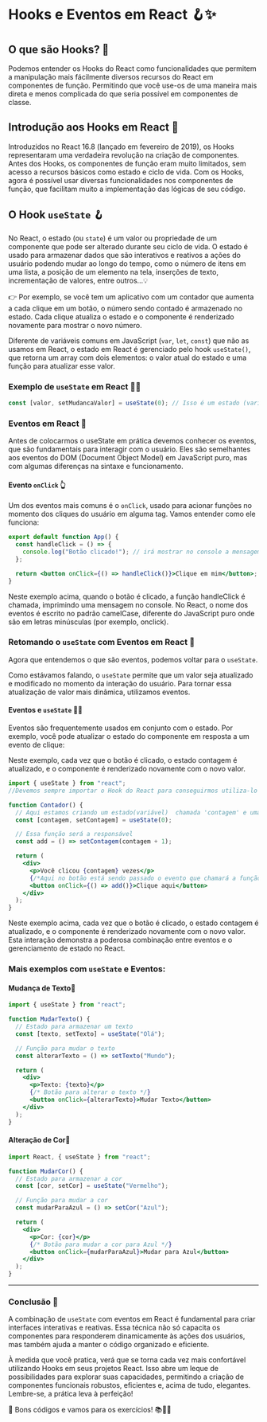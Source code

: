 # Hooks e Eventos em React 🪝✨

## O que são Hooks? 🤔

Podemos entender os Hooks do React como funcionalidades que permitem a manipulação mais fácilmente diversos recursos do React em componentes de função. Permitindo que você use-os de uma maneira mais direta e menos complicada do que seria possível em componentes de classe.

## Introdução aos Hooks em React 🚀

Introduzidos no React 16.8 (lançado em fevereiro de 2019), os Hooks representaram uma verdadeira revolução na criação de componentes. Antes dos Hooks, os componentes de função eram muito limitados, sem acesso a recursos básicos como estado e ciclo de vida. Com os Hooks, agora é possível usar diversas funcionalidades nos componentes de função, que facilitam muito a implementação das lógicas de seu código.

## O Hook `useState` 🪝

No React, o estado (ou `state`) é um valor ou propriedade de um componente que pode ser alterado durante seu ciclo de vida. O estado é usado para armazenar dados que são interativos e reativos a ações do usuário podendo mudar ao longo do tempo, como o número de itens em uma lista, a posição de um elemento na tela, inserções de texto, incrementação de valores, entre outros...💡

👉 Por exemplo, se você tem um aplicativo com um contador que aumenta a cada clique em um botão, o número sendo contado é armazenado no estado. Cada clique atualiza o estado e o componente é renderizado novamente para mostrar o novo número.

Diferente de variáveis comuns em JavaScript (`var`, `let`, `const`) que não as usamos em React, o estado em React é gerenciado pelo hook `useState()`, que retorna um array com dois elementos: o valor atual do estado e uma função para atualizar esse valor.

### Exemplo de `useState` em React 👨‍💻

```jsx
const [valor, setMudancaValor] = useState(0); // Isso é um estado (variável) em React
```

### Eventos em React 🎉

Antes de colocarmos o useState em prática devemos conhecer os eventos, que são fundamentais para interagir com o usuário. Eles são semelhantes aos eventos do DOM (Document Object Model) em JavaScript puro, mas com algumas diferenças na sintaxe e funcionamento.

#### Evento `onClick` 👆

Um dos eventos mais comuns é o `onClick`, usado para acionar funções no momento dos cliques do usuário em alguma tag. Vamos entender como ele funciona:

```jsx
export default function App() {
  const handleClick = () => {
    console.log("Botão clicado!"); // irá mostrar no console a mensagem: 'Botão clicado'
  };

  return <button onClick={() => handleClick()}>Clique em mim</button>;
}
```

Neste exemplo acima, quando o botão é clicado, a função handleClick é chamada, imprimindo uma mensagem no console. No React, o nome dos eventos é escrito no padrão camelCase, diferente do JavaScript puro onde são em letras minúsculas (por exemplo, onclick).

### Retomando o `useState` com Eventos em React 🔄

Agora que entendemos o que são eventos, podemos voltar para o `useState`.

Como estávamos falando, o `useState` permite que um valor seja atualizado e modificado no momento da interação do usuário. Para tornar essa atualização de valor mais dinâmica, utilizamos eventos.

#### Eventos e `useState` 🤹‍♂️

Eventos são frequentemente usados em conjunto com o estado. Por exemplo, você pode atualizar o estado do componente em resposta a um evento de clique:

Neste exemplo, cada vez que o botão é clicado, o estado contagem é atualizado, e o componente é renderizado novamente com o novo valor.

```jsx
import { useState } from "react";
//Devemos sempre importar o Hook do React para conseguirmos utiliza-lo

function Contador() {
  // Aqui estamos criando um estado(variável)  chamada 'contagem' e uma função 'setContagem' para atualizar esse estado, que começa com o valor 0
  const [contagem, setContagem] = useState(0);

  // Essa função será a responsável
  const add = () => setContagem(contagem + 1);

  return (
    <div>
      <p>Você clicou {contagem} vezes</p>
      {/*Aqui no botão está sendo passado o evento que chamará a função*/}
      <button onClick={() => add()}>Clique aqui</button>
    </div>
  );
}
```

Neste exemplo acima, cada vez que o botão é clicado, o estado contagem é atualizado, e o componente é renderizado novamente com o novo valor. Esta interação demonstra a poderosa combinação entre eventos e o gerenciamento de estado no React.

### Mais exemplos com `useState` e Eventos:

#### Mudança de Texto🌟

```jsx
import { useState } from "react";

function MudarTexto() {
  // Estado para armazenar um texto
  const [texto, setTexto] = useState("Olá");

  // Função para mudar o texto
  const alterarTexto = () => setTexto("Mundo");

  return (
    <div>
      <p>Texto: {texto}</p>
      {/* Botão para alterar o texto */}
      <button onClick={alterarTexto}>Mudar Texto</button>
    </div>
  );
}
```

#### Alteração de Cor🎨

```jsx
import React, { useState } from "react";

function MudarCor() {
  // Estado para armazenar a cor
  const [cor, setCor] = useState("Vermelho");

  // Função para mudar a cor
  const mudarParaAzul = () => setCor("Azul");

  return (
    <div>
      <p>Cor: {cor}</p>
      {/* Botão para mudar a cor para Azul */}
      <button onClick={mudarParaAzul}>Mudar para Azul</button>
    </div>
  );
}
```
---

### Conclusão 🏁

A combinação de `useState` com eventos em React é fundamental para criar interfaces interativas e reativas. Essa técnica não só capacita os componentes para responderem dinamicamente às ações dos usuários, mas também ajuda a manter o código organizado e eficiente. 

À medida que você pratica, verá que se torna cada vez mais confortável utilizando Hooks em seus projetos React. Isso abre um leque de possibilidades para explorar suas capacidades, permitindo a criação de componentes funcionais robustos, eficientes e, acima de tudo, elegantes. Lembre-se, a prática leva à perfeição!


🚀 Bons códigos e vamos para os exercícios! 📚👨‍💻

